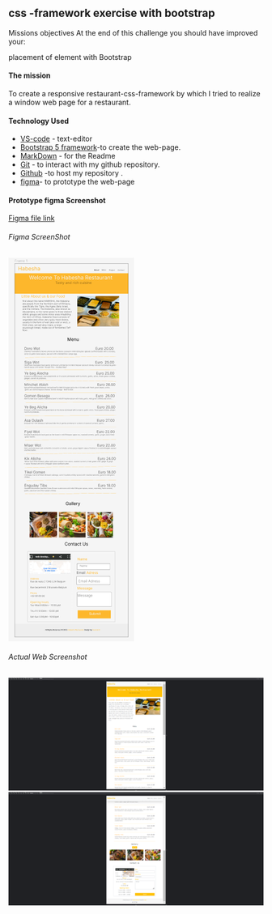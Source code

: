 ## css -framework exercise with bootstrap

Missions objectives
At the end of this challenge you should have improved your:

placement of element with Bootstrap

#### The mission

 To create a responsive restaurant-css-framework by which I tried to realize a window web page for a restaurant.

#### Technology Used

* [VS-code](https://code.visualstudio.com/) - text-editor 
* [Bootstrap 5 framework](https://getbootstrap.com/docs/5.0/getting-started/introduction/)-to create the web-page.
* [MarkDown]() - for the Readme 
* [Git](https://git-scm.com/) - to interact with my github repository.
* [Github](https://github.com/) -to host my repository .
* [figma]()- to prototype the web-page

#### Prototype figma Screenshot
  [Figma file link](https://www.figma.com/file/LXvf7dpSXCX7BAkvd4Zf6x/Untitled?node-id=0%3A1)

  ###### Figma ScreenShot
  ![img](/asset/figma%20design%20screenshot.png)

###### Actual Web Screenshot 
![img](/asset/actual%20web%20page%20screenshot.png)
![img](/asset/actual%20web%20page%20screenshoot2.png)
